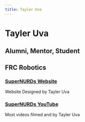 ```yaml
---
title: Tayler Uva
---
```


# Tayler Uva

## Alumni, Mentor, Student

## **FRC Robotics**
### [SuperNURDs Website](www.frcteam3255.com)
Website Designed by Tayler Uva
### [SuperNURDs YouTube](http://www.youtube.com/FRC3255)
Most videos filmed and by Tayler Uva